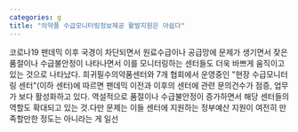 ```yaml
---
categories: g
title: "의약품 수급모니터링정보제공 활발지원은 아쉽다"
---
```

코로나19 팬데믹 이후 국경이 차단되면서 원료수급이나 공급망에 문제가 생기면서 잦은 품절이나 수급불안정이 나타나면서 이를 모니터링하는 센터들도 더욱 바쁘게 움직이고 있는 것으로 나타났다. 희귀필수의약품센터와 7개 협회에서 운영중인 "현장 수급모니터링 센터"(이하 센터)에 따르면 팬데믹 이전과 이후의 센터에 관련 문의건수가 점증, 업무가 보다 활성화하고 있다. 역설적으로 품절이나 수급불안정이 증가하면서 해당 센터들의 역할도 확대되고 있는 것.다만 문제는 이들 센터에 지원하는 정부예산 지원이 여전히 만족할만한 정도는 아니라는 게 일선